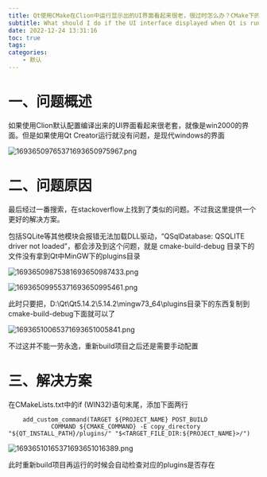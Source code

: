 ```yaml
---
title: Qt使用CMake在Clion中运行显示出的UI界面看起来很老，很过时怎么办？CMake下的Qt怎么使用SQLite？
subtitle: What should I do if the UI interface displayed when Qt is run in Clion using CMake looks very old and outdated? How does Qt under CMake use SQLite?
date: 2022-12-24 13:31:16
toc: true
tags: 
categories: 
    - 默认
---
```



#  一、问题概述

如果使用Clion默认配置编译出来的UI界面看起来很老套，就像是win2000的界面。但是如果使用Qt Creator运行就没有问题，是现代windows的界面

![16936509765371693650975967.png](https://raw.githubusercontent.com/james-curtis/james-curtis.github.io/static/images/16936509765371693650975967.png)

#  二、问题原因

最后经过一番搜索，在stackoverflow上找到了类似的问题。不过我这里提供一个更好的解决方案。

包括SQLite等其他模块会报错无法加载DLL驱动，“QSqlDatabase: QSQLITE driver not loaded”，都会涉及到这个问题，就是 cmake-build-debug 目录下的文件没有拿到Qt中MinGW下的plugins目录

![16936509875381693650987433.png](https://raw.githubusercontent.com/james-curtis/james-curtis.github.io/static/images/16936509875381693650987433.png)

![16936509955371693650995461.png](https://raw.githubusercontent.com/james-curtis/james-curtis.github.io/static/images/16936509955371693650995461.png)

 此时只要把，D:\Qt\Qt5.14.2\5.14.2\mingw73_64\plugins目录下的东西复制到cmake-build-debug下面就可以了

![16936510065371693651005841.png](https://raw.githubusercontent.com/james-curtis/james-curtis.github.io/static/images/16936510065371693651005841.png)

不过这并不能一劳永逸，重新build项目之后还是需要手动配置 

# 三、解决方案

在CMakeLists.txt中的if (WIN32)语句末尾，添加下面两行

```
    add_custom_command(TARGET ${PROJECT_NAME} POST_BUILD
            COMMAND ${CMAKE_COMMAND} -E copy_directory "${QT_INSTALL_PATH}/plugins/" "$<TARGET_FILE_DIR:${PROJECT_NAME}>/")
```

![16936510165371693651016389.png](https://raw.githubusercontent.com/james-curtis/james-curtis.github.io/static/images/16936510165371693651016389.png)

 此时重新build项目再运行的时候会自动检查对应的plugins是否存在